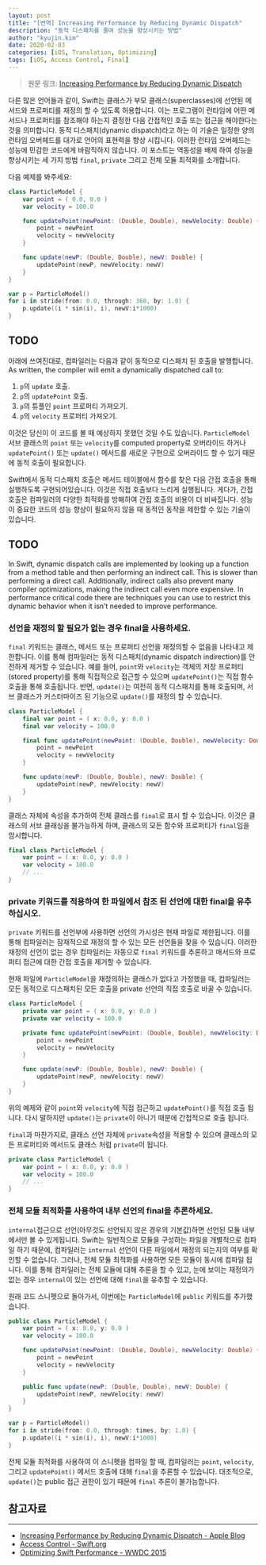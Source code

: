 ```yaml
---
layout: post
title: "[번역] Increasing Performance by Reducing Dynamic Dispatch"
description: "동적 디스패치를 줄여 성능을 향상시키는 방법"
author: "kyujin.kim"
date: 2020-02-03
categories: [iOS, Translation, Optimizing]
tags: [iOS, Access Control, Final]
---
```

> 원문 링크: [Increasing Performance by Reducing Dynamic Dispatch](https://developer.apple.com/swift/blog/?id=27)  

다른 많은 언어들과 같이, Swift는 클래스가 부모 클래스(superclasses)에 선언된 메서드와 프로퍼티를 재정의 할 수 있도록 허용합니다. 이는 프로그램이 런타임에 어떤 메서드나 프로퍼티를 참조해야 하는지 결정한 다음 간접적인 호출 또는 접근을 해야한다는 것을 의미합니다. 동적 디스패치(dynamic dispatch)라고 하는 이 기술은 일정한 양의 런타임 오버헤드를 대가로 언어의 표현력을 향상 시킵니다. 이러한 런타임 오버헤드는 성능에 민감한 코드에게 바람직하지 않습니다. 이 포스트는 역동성을 배제 하여 성능을 향상시키는 세 가지 방법 `final`, `private` 그리고 전체 모듈 최적화를 소개합니다.

다음 예제를 봐주세요:

```swift
class ParticleModel {
    var point = ( 0.0, 0.0 )
    var velocity = 100.0

    func updatePoint(newPoint: (Double, Double), newVelocity: Double) {
        point = newPoint
        velocity = newVelocity
    }

    func update(newP: (Double, Double), newV: Double) {
        updatePoint(newP, newVelocity: newV)
    }
}

var p = ParticleModel()
for i in stride(from: 0.0, through: 360, by: 1.0) {
    p.update((i * sin(i), i), newV:i*1000)
}
```

## TODO
아래에 쓰여진대로, 컴파일러는 다음과 같이 동적으로 디스패치 된 호출을 발행합니다.
As written, the compiler will emit a dynamically dispatched call to: 

1. `p`의 `update` 호출.
2. `p`의 `updatePoint` 호출.
3. `p`의 튜플인 `point` 프로퍼티 가져오기.
4. `p`의 `velocity` 프로퍼티 가져오기.

이것은 당신이 이 코드를 볼 때 예상하지 못했던 것일 수도 있습니다. 
`ParticleModel` 서브 클래스의 `point` 또는 `velocity`를 computed property로 오버라이드 하거나 `updatePoint()` 또는 `update()` 메서드를 새로운 구현으로 오버라이드 할 수 있기 때문에 동적 호출이 필요합니다.

Swift에서 동적 디스패치 호출은 메서드 테이블에서 함수를 찾은 다음 간접 호출을 통해 실행하도록 구현되어있습니다. 이것은 직접 호출보다 느리게 실행됩니다. 게다가, 간접 호출은 컴파일러의 다양한 최적화를 방해하여 간접 호출의 비용이 더 비싸집니다. 성능이 중요한 코드의 성능 향상이 필요하지 않을 때 동적인 동작을 제한할 수 있는 기술이 있습니다.

## TODO
In Swift, dynamic dispatch calls are implemented by looking up a function from a method table and then performing an indirect call. This is slower than performing a direct call. Additionally, indirect calls also prevent many compiler optimizations, making the indirect call even more expensive. In performance critical code there are techniques you can use to restrict this dynamic behavior when it isn’t needed to improve performance.

### 선언을 재정의 할 필요가 없는 경우 final을 사용하세요.

`final` 키워드는 클래스, 메서드 또는 프로퍼티 선언을 재정의할 수 없음을 나타내고 제한합니다. 이를 통해 컴파일러는 동적 디스패치(dynamic dispatch indirection)를 안전하게 제거할 수 있습니다. 예를 들어, `point`와 `velocity`는 객체의 저장 프로퍼티(stored property)를 통해 직접적으로 접근할 수 있으며 `updatePoint()`는 직접 함수 호출을 통해 호출됩니다. 반면, `update()`는 여전히 동적 디스패치를 통해 호출되며, 서브 클래스가 커스터마이즈 된 기능으로 `update()`를 재정의 할 수 있습니다.

```swift
class ParticleModel {
    final var point = ( x: 0.0, y: 0.0 )
    final var velocity = 100.0

    final func updatePoint(newPoint: (Double, Double), newVelocity: Double) {
        point = newPoint
        velocity = newVelocity
    }

    func update(newP: (Double, Double), newV: Double) {
        updatePoint(newP, newVelocity: newV)
    }
}
```

클래스 자체에 속성을 추가하여 전체 클래스를 `final`로 표시 할 수 있습니다. 이것은 클래스의 서브 클래싱을 불가능하게 하며, 클래스의 모든 함수와 프로퍼티가 `final`임을 암시합니다.

```swift
final class ParticleModel {
    var point = ( x: 0.0, y: 0.0 )
    var velocity = 100.0
    // ...
}
```

### private 키워드를 적용하여 한 파일에서 참조 된 선언에 대한 final을 유추하십시오.

`private` 키워드를 선언부에 사용하면 선언의 가시성은 현재 파일로 제한됩니다. 이를 통해 컴파일러는 잠재적으로 재정의 할 수 있는 모든 선언들을 찾을 수 있습니다. 이러한 재정의 선언이 없는 경우 컴파일러는 자동으로 `final` 키워드를 추론하고 매서드와 프로퍼티 접근에 대한 간접 호출을 제거할 수 있습니다.

현재 파일에 `ParticleModel`을 재정의하는 클래스가 없다고 가정했을 때, 컴파일러는 모든 동적으로 디스패치된 모든 호출을 private 선언의 직접 호출로 바꿀 수 있습니다.

```swift
class ParticleModel {
    private var point = ( x: 0.0, y: 0.0 )
    private var velocity = 100.0

    private func updatePoint(newPoint: (Double, Double), newVelocity: Double) {
        point = newPoint
        velocity = newVelocity
    }

    func update(newP: (Double, Double), newV: Double) {
        updatePoint(newP, newVelocity: newV)
    }
}
```

위의 예제와 같이 `point`와 `velocity`에 직접 접근하고 `updatePoint()`를 직접 호출 됩니다. 다시 말하지만 `update()`는 `private`이 아니기 때문에 간접적으로 호출 됩니다.

`final`과 마찬가지로, 클래스 선언 자체에 `private`속성을 적용할 수 있으며 클래스의 모든 프로퍼티와 메서드도 클래스 처럼 `private`이 됩니다.

```swift
private class ParticleModel {
    var point = ( x: 0.0, y: 0.0 )
    var velocity = 100.0
    // ...
}
```

### 전체 모듈 최적화를 사용하여 내부 선언의 final을 추론하세요.

`internal`접근으로 선언(아무것도 선언되지 않은 경우의 기본값)하면 선언된 모듈 내부에서만 볼 수 있게됩니다. Swift는 일반적으로 모듈을 구성하는 파일을 개별적으로 컴파일 하기 때문에, 컴파일러는 `internal` 선언이 다른 파일에서 재정의 되는지의 여부를 확인할 수 없습니다. 그러나, 전체 모듈 최적화를 사용하면 모든 모듈이 동시에 컴파일 됩니다. 이를 통해 컴파일러는 전체 모듈에 대해 추론을 할 수 있고, 눈에 보이는 재정의가 없는 경우 `internal`이 있는 선언에 대해 `final`을 유추할 수 있습니다.

원래 코드 스니펫으로 돌아가서, 이번에는 `ParticleModel`에 `public` 키워드를 추가했습니다.

```swift
public class ParticleModel {
    var point = ( x: 0.0, y: 0.0 )
    var velocity = 100.0

    func updatePoint(newPoint: (Double, Double), newVelocity: Double) {
        point = newPoint
        velocity = newVelocity
    }

    public func update(newP: (Double, Double), newV: Double) {
        updatePoint(newP, newVelocity: newV)
    }
}

var p = ParticleModel()
for i in stride(from: 0.0, through: times, by: 1.0) {
    p.update((i * sin(i), i), newV:i*1000)
}
```

전체 모듈 최적화를 사용하여 이 스니펫을 컴파일 할 때, 컴파일러는 `point`, `velocity`, 그리고 `updatePoint()` 메서드 호출에 대해 `final`을 추론할 수 있습니다. 대조적으로, `update()`는 public 접근 권한이 있기 때문에 `final` 추론이 불가능합니다.

## 참고자료
---
- [Increasing Performance by Reducing Dynamic Dispatch - Apple Blog](https://developer.apple.com/swift/blog/?id=27)
- [Access Control - Swift.org](https://docs.swift.org/swift-book/LanguageGuide/AccessControl.html)
- [Optimizing Swift Performance - WWDC 2015](https://developer.apple.com/videos/play/wwdc2015/409/?time=1399)
